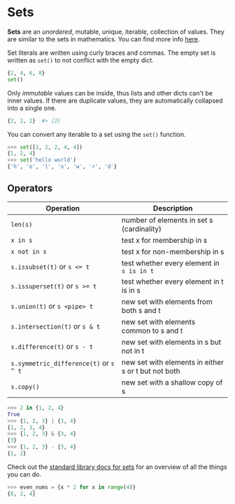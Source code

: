 # Sets

**Sets** are an _unordered_, mutable, unique, iterable, collection of values. They are similar to the sets in mathematics. You can find more info [here](https://docs.python.org/3/tutorial/datastructures.html#sets).

Set literals are written using curly braces and commas. The empty set is  written as `set()` to not conflict with the empty dict.

```python
{2, 4, 6, 8}
set()
```

Only _immutable_ values can be inside, thus lists and other dicts can't be inner values. If there are duplicate values, they are automatically collapsed into a single one.

```python
{2, 2, 2}  #> {2}
```

You can convert any iterable to a set using the `set()` function.

```python
>>> set([1, 2, 2, 4, 4])
{1, 2, 4}
>>> set('hello world')
{'h', 'e', 'l', 'o', 'w', 'r', 'd'}
```

## Operators

|Operation|Description|
|--- |--- |
|`len(s)`|number of elements in set s (cardinality)|
|`x in s`|test x for membership in s|
|`x not in s`|test x for non-membership in s|
|`s.issubset(t)` or `s <= t`|test whether every element in `s is in t`|
|`s.issuperset(t)` or `s >= t` |test whether every element in t is in s|
|`s.union(t)` or `s <pipe> t` | new set with elements from both s and t|
|`s.intersection(t)` or `s & t` | new set with elements common to s and t|
|`s.difference(t)` or `s - t` |new set with elements in s but not in t|
|`s.symmetric_difference(t)` or `s ^ t`|new set with elements in either s or t but not both|
|`s.copy()` |new set with a shallow copy of s|


```python
>>> 2 in {1, 2, 4}
True
>>> {1, 2, 3} | {3, 4}
{1, 2, 3, 4}
>>> {1, 2, 3} & {3, 4}
{3}
>>> {1, 2, 3} - {3, 4}
{1, 2}
```

Check out the [standard library docs for sets](https://docs.python.org/3/library/stdtypes.html#set-types-set-frozenset) for an overview of all the things you can do.


```python
>>> even_nums = {x * 2 for x in range(4)}
{0, 2, 4}
```
